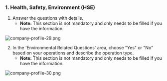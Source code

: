 ### 1. Health, Safety, Environment (HSE)

1. Answer the questions with details.
    * **Note:** This section is not mandatory and only needs to be filled if you have the information.

![company-profile-29.png](images/company-profile-29.png)

2. In the 'Environmental Related Questions' area, choose "Yes" or "No" based on your operations and describe the operation type.
    * **Note:** This section is not mandatory and only needs to be filled if you have the information.

![company-profile-30.png](images/company-profile-30.png)